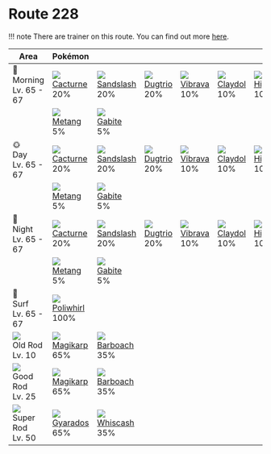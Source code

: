 # Route 228

!!! note
    There are trainer on this route. You can find out more [here](../../trainer_changes/route_228/).


Area                                  | Pokémon                         | &nbsp;                         | &nbsp;                       | &nbsp;                       | &nbsp;                       | &nbsp;
---                                   | ---                             | ---                            | ---                          | ---                          | ---                          | ---
🌅<br>Morning<br>Lv. 65 - 67           | ![][332]<br>[Cacturne]<br>20%   | ![][028]<br>[Sandslash]<br>20% | ![][051]<br>[Dugtrio]<br>20% | ![][329]<br>[Vibrava]<br>10% | ![][344]<br>[Claydol]<br>10% | ![][450]<br>[Hippowdon]<br>10%
&nbsp;                                | ![][375]<br>[Metang]<br>5%      | ![][444]<br>[Gabite]<br>5%     | &nbsp;                       | &nbsp;                       | &nbsp;                       | &nbsp;
🌞<br>Day<br>Lv. 65 - 67               | ![][332]<br>[Cacturne]<br>20%   | ![][028]<br>[Sandslash]<br>20% | ![][051]<br>[Dugtrio]<br>20% | ![][329]<br>[Vibrava]<br>10% | ![][344]<br>[Claydol]<br>10% | ![][450]<br>[Hippowdon]<br>10%
&nbsp;                                | ![][375]<br>[Metang]<br>5%      | ![][444]<br>[Gabite]<br>5%     | &nbsp;                       | &nbsp;                       | &nbsp;                       | &nbsp;
🌙<br>Night<br>Lv. 65 - 67             | ![][332]<br>[Cacturne]<br>20%   | ![][028]<br>[Sandslash]<br>20% | ![][051]<br>[Dugtrio]<br>20% | ![][329]<br>[Vibrava]<br>10% | ![][344]<br>[Claydol]<br>10% | ![][450]<br>[Hippowdon]<br>10%
&nbsp;                                | ![][375]<br>[Metang]<br>5%      | ![][444]<br>[Gabite]<br>5%     | &nbsp;                       | &nbsp;                       | &nbsp;                       | &nbsp;
🌊<br>Surf<br>Lv. 65 - 67              | ![][061]<br>[Poliwhirl]<br>100% | &nbsp;                         | &nbsp;                       | &nbsp;                       | &nbsp;                       | &nbsp;
![][old-rod]<br>Old Rod<br>Lv. 10     | ![][129]<br>[Magikarp]<br>65%   | ![][339]<br>[Barboach]<br>35%  | &nbsp;                       | &nbsp;                       | &nbsp;                       | &nbsp;
![][good-rod]<br>Good Rod<br>Lv. 25   | ![][129]<br>[Magikarp]<br>65%   | ![][339]<br>[Barboach]<br>35%  | &nbsp;                       | &nbsp;                       | &nbsp;                       | &nbsp;
![][super-rod]<br>Super Rod<br>Lv. 50 | ![][130]<br>[Gyarados]<br>65%   | ![][340]<br>[Whiscash]<br>35%  | &nbsp;                       | &nbsp;                       | &nbsp;                       | &nbsp;

[Sandslash]: ../../pokemons/028/
[Dugtrio]: ../../pokemons/051/
[Poliwhirl]: ../../pokemons/061/
[Magikarp]: ../../pokemons/129/
[Gyarados]: ../../pokemons/130/
[Vibrava]: ../../pokemons/329/
[Cacturne]: ../../pokemons/332/
[Barboach]: ../../pokemons/339/
[Whiscash]: ../../pokemons/340/
[Claydol]: ../../pokemons/344/
[Metang]: ../../pokemons/375/
[Gabite]: ../../pokemons/444/
[Hippowdon]: ../../pokemons/450/
[good-rod]: ../img/items/good-rod.png
[old-rod]: ../img/items/old-rod.png
[super-rod]: ../img/items/super-rod.png
[028]: ../img/pokemon/028.png
[051]: ../img/pokemon/051.png
[061]: ../img/pokemon/061.png
[129]: ../img/pokemon/129.png
[130]: ../img/pokemon/130.png
[329]: ../img/pokemon/329.png
[332]: ../img/pokemon/332.png
[339]: ../img/pokemon/339.png
[340]: ../img/pokemon/340.png
[344]: ../img/pokemon/344.png
[375]: ../img/pokemon/375.png
[444]: ../img/pokemon/444.png
[450]: ../img/pokemon/450.png
